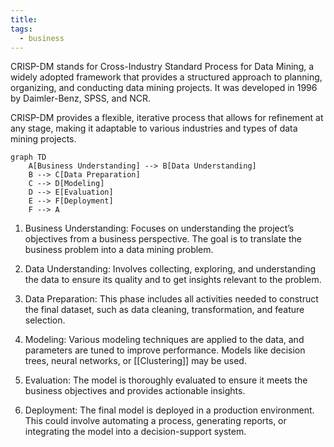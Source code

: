 ```yaml
---
title: 
tags:
  - business
---
```

CRISP-DM stands for Cross-Industry Standard Process for Data Mining, a widely adopted framework that provides a structured approach to planning, organizing, and conducting data mining projects. It was developed in 1996 by Daimler-Benz, SPSS, and NCR. 

CRISP-DM provides a flexible, iterative process that allows for refinement at any stage, making it adaptable to various industries and types of data mining projects.

```mermaid
graph TD
    A[Business Understanding] --> B[Data Understanding]
    B --> C[Data Preparation]
    C --> D[Modeling]
    D --> E[Evaluation]
    E --> F[Deployment]
    F --> A
```


1. Business Understanding: Focuses on understanding the project’s objectives from a business perspective. The goal is to translate the business problem into a data mining problem.
   
2. Data Understanding: Involves collecting, exploring, and understanding the data to ensure its quality and to get insights relevant to the problem.
   
3. Data Preparation: This phase includes all activities needed to construct the final dataset, such as data cleaning, transformation, and feature selection.
   
4. Modeling: Various modeling techniques are applied to the data, and parameters are tuned to improve performance. Models like decision trees, neural networks, or [[Clustering]] may be used.
   
5. Evaluation: The model is thoroughly evaluated to ensure it meets the business objectives and provides actionable insights.
   
6. Deployment: The final model is deployed in a production environment. This could involve automating a process, generating reports, or integrating the model into a decision-support system.

